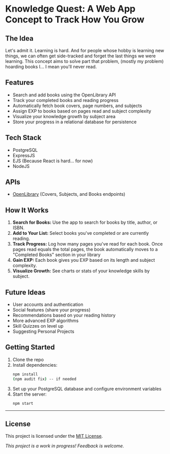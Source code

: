 # Knowledge Quest: A Web App Concept to Track How You Grow 

## The Idea
Let's admit it. Learning is hard. And for people whose hobby is learning new things, we can often get side-tracked and forget the last things we were learning. This concept aims to solve part that problem, (mostly my problem) hoarding books I... I mean you'll never read.

## Features
- Search and add books using the OpenLibrary API
- Track your completed books and reading progress
- Automatically fetch book covers, page numbers, and subjects
- Assign EXP to books based on pages read and subject complexity
- Visualize your knowledge growth by subject area
- Store your progress in a relational database for persistence

## Tech Stack
- PostgreSQL 
- ExpressJS 
- EJS (Because React is hard... for now)
- NodeJS 

## APIs 
- [OpenLibrary](https://openlibrary.org/developers/api) (Covers, Subjects, and Books endpoints)

## How It Works
1. **Search for Books:** Use the app to search for books by title, author, or ISBN.
2. **Add to Your List:** Select books you've completed or are currently reading.
3. **Track Progress:** Log how many pages you've read for each book. Once pages read equals the total pages, the book automatically moves to a "Completed Books" section in your library
4. **Gain EXP:** Each book gives you EXP based on its length and subject complexity.
5. **Visualize Growth:** See charts or stats of your knowledge skills by subject.

## Future Ideas
- User accounts and authentication
- Social features (share your progress)
- Recommendations based on your reading history
- More advanced EXP algorithms
- Skill Quizzes on level up 
- Suggesting Personal Projects

## Getting Started
1. Clone the repo
2. Install dependencies:  
   ```bash
   npm install
   (npm audit fix) -- if needed
   ```
3. Set up your PostgreSQL database and configure environment variables
4. Start the server:  
   ```bash
   npm start
   ```

---

## License

This project is licensed under the [MIT License](LICENSE).

*This project is a work in progress! Feedback is welcome.*
